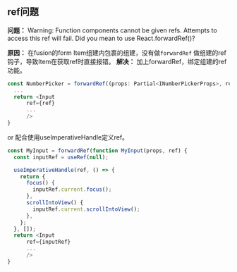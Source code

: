 ## ref问题
**问题：**
Warning: Function components cannot be given refs. Attempts to access this ref will fail. Did you mean to use React.forwardRef()?

**原因：**
在fusion的form Item组建内包裹的组建，没有做`forwardRef` 做组建的ref钩子，导致Item在获取ref时直接报错。
**解决：**
加上forwardRef，绑定组建的ref功能。
```javascript
const NumberPicker = forwardRef((props: Partial<INumberPickerProps>, ref: LegacyRef<Input> | undefined) => {
  ...
  return <Input
      ref={ref}
      ...
      />
}
```
or
配合使用useImperativeHandle定义ref。
```javascript
const MyInput = forwardRef(function MyInput(props, ref) {
  const inputRef = useRef(null);

  useImperativeHandle(ref, () => {
    return {
      focus() {
        inputRef.current.focus();
      },
      scrollIntoView() {
        inputRef.current.scrollIntoView();
      },
    };
  }, []);
  return <Input
      ref={inputRef}
      ...
      />
}
```

